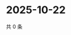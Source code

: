 # 2025-10-22

共 0 条

<!-- BEGIN ZHIHUVIDEO -->
<!-- 最后更新时间 Wed Oct 22 2025 01:11:03 GMT+0800 (China Standard Time) -->

<!-- END ZHIHUVIDEO -->
